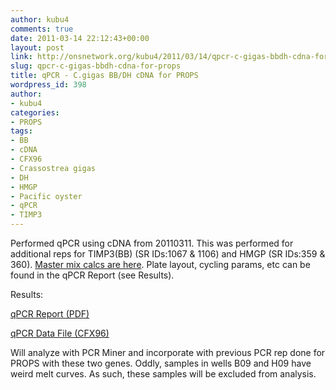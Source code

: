 ```yaml
---
author: kubu4
comments: true
date: 2011-03-14 22:12:43+00:00
layout: post
link: http://onsnetwork.org/kubu4/2011/03/14/qpcr-c-gigas-bbdh-cdna-for-props/
slug: qpcr-c-gigas-bbdh-cdna-for-props
title: qPCR - C.gigas BB/DH cDNA for PROPS
wordpress_id: 398
author:
- kubu4
categories:
- PROPS
tags:
- BB
- cDNA
- CFX96
- Crassostrea gigas
- DH
- HMGP
- Pacific oyster
- qPCR
- TIMP3
---
```


Performed qPCR using cDNA from 20110311. This was performed for additional reps for TIMP3(BB) (SR IDs:1067 & 1106) and HMGP (SR IDs:359 & 360). [Master mix calcs are here](http://eagle.fish.washington.edu/Arabidopsis/Notebook%20Workup%20Files/20110314-01.jpg). Plate layout, cycling params, etc can be found in the qPCR Report (see Results).

Results:

[qPCR Report (PDF)](http://eagle.fish.washington.edu/Arabidopsis/qPCR/Roberts%20Lab_2011-03-14%2013-01-59_CC009827.pdf)

[qPCR Data File (CFX96)](http://eagle.fish.washington.edu/Arabidopsis/qPCR/Roberts%20Lab_2011-03-14%2013-01-59_CC009827.pcrd)

Will analyze with PCR Miner and incorporate with previous PCR rep done for PROPS with these two genes. Oddly, samples in wells B09 and H09 have weird melt curves. As such, these samples will be excluded from analysis.
